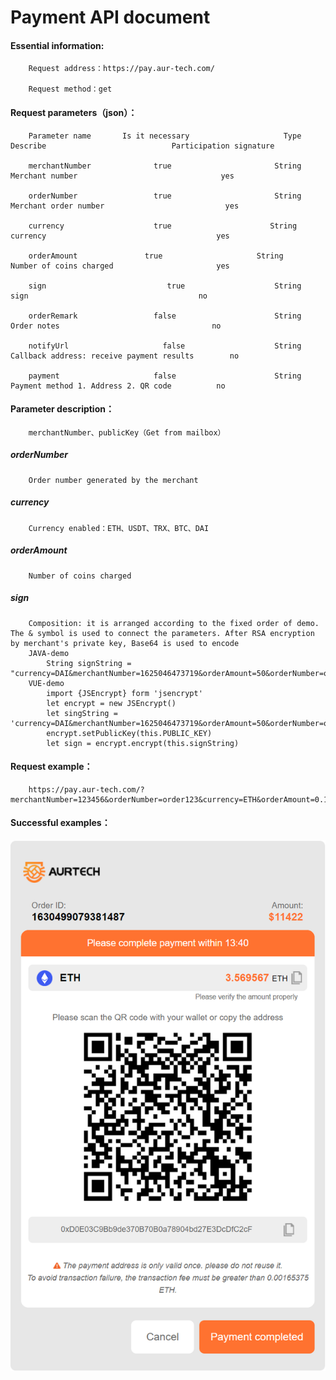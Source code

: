 # Payment API document

#### Essential information:

		Request address：https://pay.aur-tech.com/

		Request method：get

#### Request parameters（json）：

		Parameter name		 Is it necessary					 Type					Describe						 	Participation signature

		merchantNumber 				true					   String			  	 Merchant number								yes

		orderNumber					true					   String				   Merchant order number						   yes

		currency					true 					  String 				  currency										yes

		orderAmount				  true					   String				   Number of coins charged						 yes

		sign						   true					   String				   sign								   	 	 no

		orderRemark					false					   String				   Order notes					      			no

		notifyUrl					  false					   String				   Callback address: receive payment results		no

		payment					    false					   String				   Payment method 1. Address 2. QR code			 no
		
#### Parameter description：
		merchantNumber、publicKey（Get from mailbox）
##### orderNumber
		Order number generated by the merchant
##### currency
		Currency enabled：ETH、USDT、TRX、BTC、DAI
##### orderAmount
		Number of coins charged
##### sign
		Composition: it is arranged according to the fixed order of demo. The & symbol is used to connect the parameters. After RSA encryption by merchant's private key, Base64 is used to encode
		JAVA-demo
			String signString = "currency=DAI&merchantNumber=1625046473719&orderAmount=50&orderNumber=order009"
		VUE-demo
			import {JSEncrypt} form 'jsencrypt'
			let encrypt = new JSEncrypt()
			let singString = 'currency=DAI&merchantNumber=1625046473719&orderAmount=50&orderNumber=order009'
			encrypt.setPublicKey(this.PUBLIC_KEY)
			let sign = encrypt.encrypt(this.signString)
#### Request example：
		https://pay.aur-tech.com/?merchantNumber=123456&orderNumber=order123&currency=ETH&orderAmount=0.14&sig=jldjslkfjkfjsdlskd
#### Successful examples：
![](./payment-api-pic.png)
